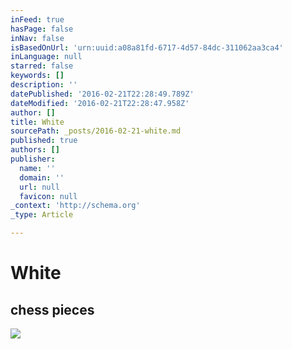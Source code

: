 ```yaml
---
inFeed: true
hasPage: false
inNav: false
isBasedOnUrl: 'urn:uuid:a08a81fd-6717-4d57-84dc-311062aa3ca4'
inLanguage: null
starred: false
keywords: []
description: ''
datePublished: '2016-02-21T22:28:49.789Z'
dateModified: '2016-02-21T22:28:47.958Z'
author: []
title: White
sourcePath: _posts/2016-02-21-white.md
published: true
authors: []
publisher:
  name: ''
  domain: ''
  url: null
  favicon: null
_context: 'http://schema.org'
_type: Article

---
```

# White

<article style=""><h1>chess pieces </h1><img src="https://s3-us-west-2.amazonaws.com/the-grid-img/p/1b7b884a3197668007e1e74e207d3388b389fff1.jpg" /></article>
